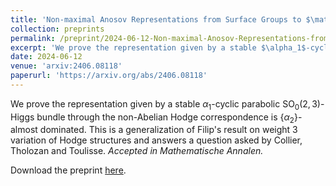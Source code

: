 ```yaml
---
title: 'Non-maximal Anosov Representations from Surface Groups to $\mathrm{SO}_0(2,3)$'
collection: preprints
permalink: /preprint/2024-06-12-Non-maximal-Anosov-Representations-from-Surface-Groups-to-SO-0-2-3
excerpt: 'We prove the representation given by a stable $\alpha_1$-cyclic parabolic $\mathrm{SO}_0(2,3)$-Higgs bundle through the non-Abelian Hodge correspondence is $\{\alpha_2\}$-almost dominated. This is a generalization of Filip&rsquo;s result on weight $3$ variation of Hodge structures and answers a question asked by Collier, Tholozan and Toulisse. Accepted in Mathematische Annalen.'
date: 2024-06-12
venue: 'arxiv:2406.08118'
paperurl: 'https://arxiv.org/abs/2406.08118'
---
```


We prove the representation given by a stable $\alpha_1$-cyclic parabolic $\mathrm{SO}_0(2,3)$-Higgs bundle through the non-Abelian Hodge correspondence is $\{\alpha_2\}$-almost dominated. This is a generalization of Filip's result on weight $3$ variation of Hodge structures and answers a question asked by Collier, Tholozan and Toulisse. *Accepted in Mathematische Annalen.*

Download the preprint [here](https://arxiv.org/abs/2406.08118). 